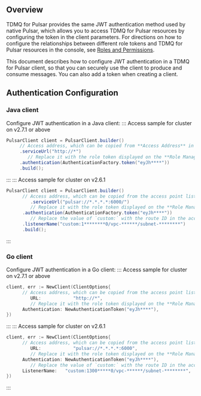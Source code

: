 ## Overview

TDMQ for Pulsar provides the same JWT authentication method used by native Pulsar, which allows you to access TDMQ for Pulsar resources by configuring the token in the client parameters. For directions on how to configure the relationships between different role tokens and TDMQ for Pulsar resources in the console, see [Roles and Permissions](https://intl.cloud.tencent.com/document/product/1110/42936).

This document describes how to configure JWT authentication in a TDMQ for Pulsar client, so that you can securely use the client to produce and consume messages. You can also add a token when creating a client.

## Authentication Configuration

### Java client

Configure JWT authentication in a Java client:
<dx-tabs>
::: Access sample for cluster on v2.7.1 or above
```  java
PulsarClient client = PulsarClient.builder()
     // Access address, which can be copied from **Access Address** in the **Operation** column on the **Cluster Management** page
     .serviceUrl("http://*") 
		// Replace it with the role token displayed on the **Role Management** page
     .authentication(AuthenticationFactory.token("eyJh****")) 
     .build();
```
:::
::: Access sample for cluster on v2.6.1
```  java
PulsarClient client = PulsarClient.builder()
      // Access address, which can be copied from the access point list in **Cluster Management**
		 .serviceUrl("pulsar://*.*.*.*:6000/")
		 // Replace it with the role token displayed on the **Role Management** page
      .authentication(AuthenticationFactory.token("eyJh****")) 
		 // Replace the value of `custom:` with the route ID in the access point list in **Cluster Management**
      .listenerName("custom:1********0/vpc-******/subnet-********")
      .build();
```
:::
</dx-tabs>





### Go client

Configure JWT authentication in a Go client:
<dx-tabs>
::: Access sample for cluster on v2.7.1 or above
```  go
client, err := NewClient(ClientOptions{
      // Access address, which can be copied from the access point list in **Cluster Management**
		 URL:            "http://*",  
		 // Replace it with the role token displayed on the **Role Management** page
      Authentication: NewAuthenticationToken("eyJh****"),  
})
```
:::
::: Access sample for cluster on v2.6.1
```  go
client, err := NewClient(ClientOptions{
      // Access address, which can be copied from the access point list in **Cluster Management**
		 URL:            "pulsar://*.*.*.*:6000",  
		 // Replace it with the role token displayed on the **Role Management** page
      Authentication: NewAuthenticationToken("eyJh****"),  
		 // Replace the value of `custom:` with the route ID in the access point list in **Cluster Management**
      ListenerName:   "custom:1300*****0/vpc-******/subnet-********",  
})
```
:::
</dx-tabs>











